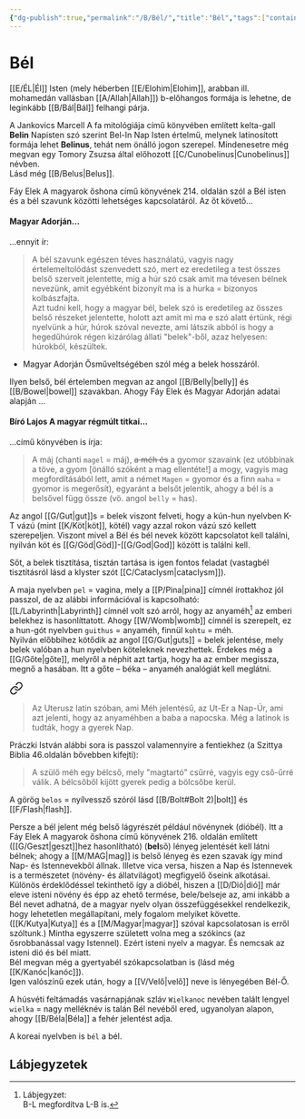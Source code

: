 ```yaml
---
{"dg-publish":true,"permalink":"/B/Bél/","title":"Bél","tags":["containstransclusions"]}
---
```



# Bél

[[E/ÉL\|Él]] Isten (mely héberben [[E/Elohim\|Elohim]], arabban ill. mohamedán vallásban [[A/Allah\|Allah]]) b-előhangos formája is lehetne, de leginkább [[B/Bál\|Bál]] felhangi párja.  

A Jankovics Marcell A fa mitológiája című könyvében említett kelta-gall **Belin** Napisten szó szerint Bel-In Nap Isten értelmű, melynek latinosított formája lehet **Belinus**, tehát nem önálló jogon szerepel. Mindenesetre még megvan egy Tomory Zsuzsa által előhozott [[C/Cunobelinus\|Cunobelinus]] névben.  
Lásd még [[B/Belus\|Belus]].  

Fáy Elek A magyarok őshona című könyvének 214. oldalán szól a Bél isten és a bél szavunk közötti lehetséges kapcsolatáról. Az őt követő...

#### Magyar Adorján...  

...ennyit ír:  
> A bél szavunk egészen téves használatú, vagyis nagy értelemeltolódást szenvedett szó, mert ez eredetileg a test összes belső szerveit jelentette, míg a húr szó csak amit ma tévesen bélnek nevezünk, amit egyébként bizonyít ma is a hurka = bizonyos kolbászfajta.  
> Azt tudni kell, hogy a magyar bél, belek szó is eredetileg az összes belső részeket jelentette, holott azt amit mi ma e szó alatt értünk, régi nyelvünk a húr, húrok szóval nevezte, ami látszik abból is hogy a hegedűhúrok régen kizárólag állati "belek"-ből, azaz helyesen: húrokból, készültek.  
- Magyar Adorján Ősműveltségében szól még a belek hosszáról.

Ilyen belső, bél értelemben megvan az angol [[B/Belly\|belly]] és [[B/Bowel\|bowel]] szavakban. Ahogy Fáy Elek és Magyar Adorján adatai alapján ...

#### Bíró Lajos A magyar régmúlt titkai...

...című könyvében is írja:  
> A máj (chanti `magel` = máj), ~~a méh és~~ a gyomor szavaink (ez utóbbinak a töve, a gyom \[önálló szóként a mag ellentéte!\] a mogy, vagyis mag megfordításából lett, amit a német `Magen` = gyomor és a finn `maha` = gyomor is megerősít), egyaránt a belsőt jelentik, ahogy a bél is a belsővel függ össze (vö. angol `belly` = has).  

Az angol [[G/Gut\|gut]]s = belek viszont felveti, hogy a kún-hun nyelvben K-T vázú (mint [[K/Köt\|köt]], kötél) vagy azzal rokon vázú szó kellett szerepeljen. Viszont mivel a Bél és bél nevek között kapcsolatot kell találni, nyilván köt és [[G/Göd\|Göd]]-[[G/God\|God]] között is találni kell.  

Sőt, a belek tisztítása, tisztán tartása is igen fontos feladat (vastagbél tisztításról lásd a klyster szót [[C/Cataclysm\|cataclysm]]).  

A maja nyelvben `pel` = vagina, mely a [[P/Pina\|pina]] címnél írottakhoz jól passzol, de az alábbi információval is kapcsolható:  
[[L/Labyrinth\|Labyrinth]] címnél volt szó arról, hogy az anyaméh[^1] az emberi belekhez is hasonlíttatott. Ahogy [[W/Womb\|womb]] címnél is szerepelt, ez a hun-gót nyelvben `guithus` = anyaméh, finnül `kohtu` = méh.  
Nyilván előbbihez kötődik az angol [[G/Gut\|guts]] = belek jelentése, mely belek valóban a hun nyelvben köteleknek nevezhettek. Érdekes még a [[G/Gőte\|gőte]], melyről a néphit azt tartja, hogy ha az ember megissza, megnő a hasában. Itt a gőte – béka – anyaméh analógiát kell meglátni.  

<div class="transclusion internal-embed is-loaded"><a class="markdown-embed-link" href="/u/uterus/#fd5w53" aria-label="Open link"><svg xmlns="http://www.w3.org/2000/svg" width="24" height="24" viewBox="0 0 24 24" fill="none" stroke="currentColor" stroke-width="2" stroke-linecap="round" stroke-linejoin="round" class="svg-icon lucide-link"><path d="M10 13a5 5 0 0 0 7.54.54l3-3a5 5 0 0 0-7.07-7.07l-1.72 1.71"></path><path d="M14 11a5 5 0 0 0-7.54-.54l-3 3a5 5 0 0 0 7.07 7.07l1.71-1.71"></path></svg></a><div class="markdown-embed">



> Az Uterusz latin szóban, ami Méh jelentésű, az Ut-Er a Nap-Úr, ami azt jelenti, hogy az anyaméhben a baba a napocska. Még a latinok is tudták, hogy a gyerek Nap.  


</div></div>
  

Práczki István alábbi sora is passzol valamennyire a fentiekhez (a Szittya Biblia 46.oldalán bővebben kifejti):  
> A szülő méh egy bélcső, mely "magtartó" csűrré, vagyis egy cső-űrré válik. A bélcsőből kijött gyerek pedig a bölcsőbe kerül.  

A görög `belos` = nyílvessző szóról lásd [[B/Bolt#Bolt 2)\|bolt]] és [[F/Flash\|flash]].  

Persze a bél jelent még belső lágyrészét például növénynek (dióbél). Itt a Fáy Elek A magyarok őshona című könyvének 216. oldalán említett ([[G/Geszt\|geszt]]hez hasonlítható) (**bel**ső) lényeg jelentését kell látni bélnek; ahogy a [[M/MAG\|mag]] is belső lényeg és ezen szavak így mind Nap- és Istennevekből állnak. Illetve vica versa, hiszen a Nap és Istennevek is a természetet (növény- és állatvilágot) megfigyelő őseink alkotásai.  
Különös érdeklődéssel tekinthető így a dióbél, hiszen a [[D/Dió\|dió]] már eleve isteni növény és épp az ehető termése, bele/belseje az, ami inkább a Bél nevet adhatná, de a magyar nyelv olyan összefüggésekkel rendelkezik, hogy lehetetlen megállapítani, mely fogalom melyiket követte. ([[K/Kutya\|Kutya]] és a [[M/Magyar\|magyar]] szóval kapcsolatosan is erről szóltunk.) Mintha egyszerre született volna meg a szókincs (az ősrobbanással vagy Istennel). Ezért isteni nyelv a magyar. És nemcsak az isteni dió és bél miatt.  
Bél megvan még a gyertyabél szókapcsolatban is (lásd még [[K/Kanóc\|kanóc]]).  
Igen valószínű ezek után, hogy a [[V/Velő\|velő]] neve is lényegében Bél-Ő.  

A húsvéti feltámadás vasárnapjának szláv `Wielkanoc` nevében talált lengyel `wielka` = nagy melléknév is talán Bél nevéből ered, ugyanolyan alapon, ahogy [[B/Béla\|Béla]] a fehér jelentést adja.  

A koreai nyelvben is `bél` a bél.  


## Lábjegyzetek

[^1]: Lábjegyzet:  
B-L megfordítva L-B is.  
